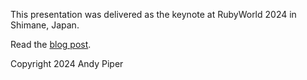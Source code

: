 This presentation was delivered as the keynote at RubyWorld 2024 in Shimane, Japan.

Read the [blog post](https://andypiper.co.uk/2024/12/24/building-a-better-social-web/).

Copyright 2024 Andy Piper
